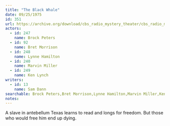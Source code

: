```yaml
---
title: "The Black Whale"
date: 09/25/1975
id: 351
url: https://archive.org/download/cbs_radio_mystery_theater/cbs_radio_mystery_theater-0351-0400.zip/cbs_radio_mystery_theater-0351-0400%2Fcbsrmt_0351_the_black_whale.mp3
actors:  
  - id: 247
    name: Brock Peters  
  - id: 92
    name: Bret Morrison  
  - id: 248
    name: Lynne Hamilton  
  - id: 240
    name: Marvin Miller  
  - id: 249
    name: Ken Lynch
writers:  
  - id: 13
    name: Sam Dann
searchable: Brock Peters,Bret Morrison,Lynne Hamilton,Marvin Miller,Ken Lynch Sam Dann
notes:  
---
```

A slave in antebellum Texas learns to read and longs for freedom. But those who would free him end up dying.